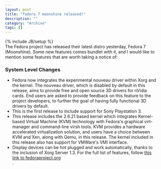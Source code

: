 ```yaml
--- 
layout: post 
title: "fedora 7 moonshine released!"
description: ""
category: "Archive"
tags: []
---
```

{% include JB/setup %}  
The Fedora project has released their latest distro yesterday, Fedora 7 (Moonshine). Some new features comes bundlet with it, and I would like to mention some features that are worth taking a notice of:
 ### System Level Changes
 - Fedora now integrates the experimental nouveau driver within Xorg and the kernel. The nouveau driver, which is disabled by default in this release, aims to provide free and open source 3D drivers for nVidia cards. End users are asked to provide feedback on this feature to the project developers, to further the goal of having fully functional 3D drivers by default.
 - This is the first release to include support for Sony Playstation 3.
 - This release includes the 2.6.21 based kernel which integrates Kernel-based Virtual Machine (KVM) technology with Fedora's graphical virt-manager and command-line virsh tools. KVM provides a hardware accelerated virtualization solution, and users have a choice between KVM and Xen, along with Qemu, in this release. The kernel included in this release also has support for VMWare's VMI interface.
 - Display devices can be hot plugged and work automatically, thanks to the inclusion of Xorg Server 1.3. 
 For the full list of features, follow <a href="http://fedoraproject.org/wiki/F7ReleaseSummary">this link to fedoraproject.org</a> <br/>.
